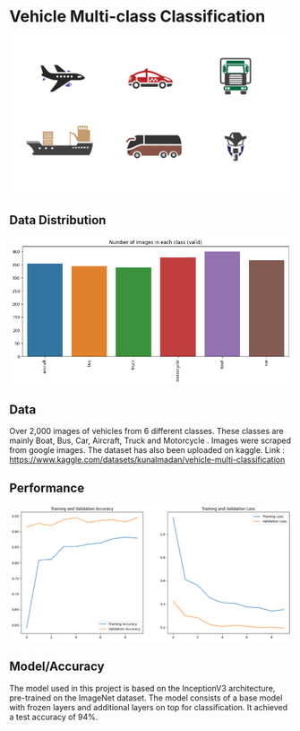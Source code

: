 # Vehicle Multi-class Classification
![Alt Text](./gif_file.gif)

## Data Distribution
![Alt Text](./images/data.png)

## Data
Over 2,000 images of vehicles from 6 different classes. These classes are mainly Boat, Bus, Car, Aircraft, Truck and Motorcycle . Images were scraped from google images.
The dataset has also been uploaded on kaggle.
Link : https://www.kaggle.com/datasets/kunalmadan/vehicle-multi-classification

## Performance
![Alt Text](./images/graph.png)

## Model/Accuracy
The model used in this project is based on the InceptionV3 architecture, pre-trained on the ImageNet dataset.
The model consists of a base model with frozen layers and additional layers on top for classification. It achieved a test accuracy of 94%.
